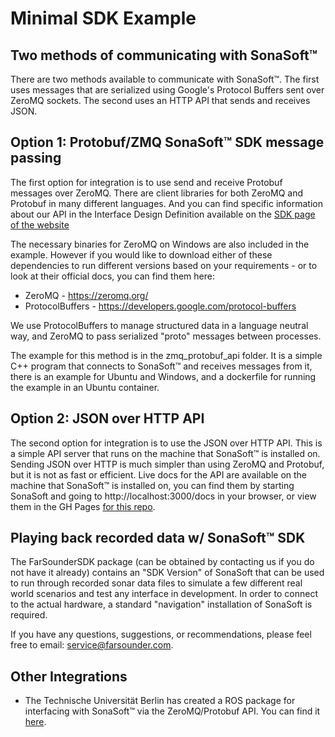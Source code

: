 # Minimal SDK Example

## Two methods of communicating with SonaSoft™
There are two methods available to communicate with SonaSoft™. The first uses
messages that are serialized using Google's Protocol Buffers sent over ZeroMQ
sockets. The second uses an HTTP API that sends and receives JSON.

## Option 1: Protobuf/ZMQ SonaSoft™ SDK message passing
The first option for integration is to use send and receive Protobuf messages over ZeroMQ. There are client libraries for both ZeroMQ and Protobuf in many 
different languages. And you can find specific information about our API in the
Interface Design Definition available on the
[SDK page of the website](https://www.farsounder.com/software-development-kit)

The necessary binaries for ZeroMQ on Windows are also included in the example.
However if you would like to download either of these dependencies to run
different versions based on your requirements - or to look at their official 
docs, you can find them here:
* ZeroMQ - https://zeromq.org/
* ProtocolBuffers - https://developers.google.com/protocol-buffers

We use ProtocolBuffers to manage structured data in a language neutral way, and ZeroMQ to pass serialized "proto" messages between processes.

The example for this method is in the zmq_protobuf_api folder. It is a simple
C++ program that connects to SonaSoft™ and receives messages from it, there is
an example for Ubuntu and Windows, and a dockerfile for running the example in
an Ubuntu container.

## Option 2: JSON over HTTP API
The second option for integration is to use the JSON over HTTP API. This is a simple
API server that runs on the machine that SonaSoft™ is installed on. Sending
JSON over HTTP is much simpler than using ZeroMQ and Protobuf, but it is not
as fast or efficient. Live docs for the API are available on the machine that
SonaSoft™ is installed on, you can find them by starting SonaSoft and
going to http://localhost:3000/docs in your browser, or view them in the GH Pages
[for this repo](https://farsounder.github.io/SDK-Integration-Examples/).

## Playing back recorded data w/ SonaSoft™ SDK
The FarSounderSDK package (can be obtained by contacting us if you do not have 
it already) contains an "SDK Version" of SonaSoft
that can be used to run through recorded sonar data files to simulate a few 
different real world scenarios and test any interface in development. In order 
to connect to the actual hardware, a standard "navigation" installation of 
SonaSoft is required.

If you have any questions, suggestions, or recommendations, please feel free to email: service@farsounder.com.

## Other Integrations
- The Technische Universität Berlin has created a ROS package for interfacing with SonaSoft™ via the ZeroMQ/Protobuf API. You can find it [here](https://git.tu-berlin.de/farsounder_directories).

